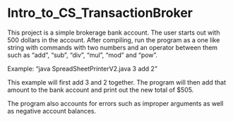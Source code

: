 # Intro_to_CS_TransactionBroker

This project is a simple brokerage bank account. The user starts out with 500 dollars in the account. After compiling, run the program as a one like string with commands with two numbers and an operator between them such as “add”, “sub”,  “div”, “mul”, “mod”  and “pow”.

Example: “java SpreadSheetPrinterV2.java 3 add 2”

This example will first add 3 and 2 together. The program will then add that amount to the bank account and print out the new total of $505.

The program also accounts for errors such as improper arguments as well as negative account balances.

